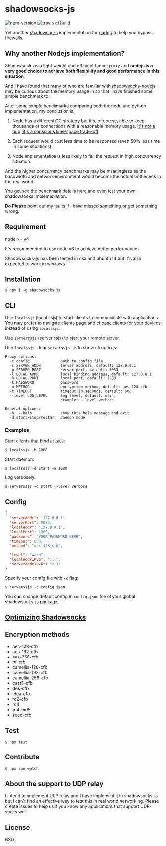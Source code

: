 # shadowsocks-js

[![npm-version](https://img.shields.io/npm/v/shadowsocks-js.svg?style=flat-square)](https://www.npmjs.com/package/shadowsocks-js)
[![travis-ci build](https://travis-ci.org/oyyd/shadowsocks-js.svg)](https://travis-ci.org/oyyd/shadowsocks-js)

Yet another [shadowsocks](https://shadowsocks.org/) implementation for [nodejs](https://github.com/shadowsocks/shadowsocks-nodejs) to help you bypass firewalls.

## Why another Nodejs implementation?

Shadowsocks is a light weight and efficient tunnel proxy and __nodejs is a very good choice to achieve both flexibility and good performance in this situation__.

And I have found that many of who are familiar with [shadowsocks-nodejs](https://github.com/shadowsocks/shadowsocks-nodejs) may be curious about the memory usage in so that I have finished some simple benchmark to .

After some simple benchmarks comparing both the node and python implementation, my conclusion is:

1. Node has a different GC strategy but it's, of course, able to keep thousands of connections with a reasonable memory usage. [It's not a bug, it's a conscious time/space trade-off](https://github.com/nodejs/node-v0.x-archive/issues/4525).

2. Each request would cost less time to be responsed (even 50% less time in some situations).

3. Node implementation is less likely to fail the request in high concurrency situation.

And the higher concurrency benchmarks may be meaningless as the bandwidth and network environment would become the actual bottleneck in the real world.

You get see the benchmark details [here](benchmark/README.md) and even test your own shadowsocks implementation.

**Do Please** point out my faults if I have missed something or get something wrong.

## Requirement

node >= v4

It's recommended to use node v6 to achieve better performance.

Shadowsocks-js has been tested in osx and ubuntu 14 but it's also expected to work in
windows.

## Installation

```
$ npm i -g shadowsocks-js
```

## CLI

Use `localssjs` (local ssjs) to start clients to communicate with applications. You may prefer to navigate [clients page](https://shadowsocks.org/en/download/clients.html) and choose clients for your devices instead of using `localssjs`.

Use `serverssjs` (server ssjs) to start your remote server.

Use `localssjs -h` or `serverssjs -h` to show cli options:

```
Proxy options:
  -c config              path to config file
  -s SERVER_ADDR         server address, default: 127.0.0.1
  -p SERVER_PORT         server port, default: 8083
  -l LOCAL_ADDR          local binding address, default: 127.0.0.1
  -b LOCAL_PORT          local port, default: 1080
  -k PASSWORD            password
  -m METHOD              encryption method, default: aes-128-cfb
  -t TIMEOUT             timeout in seconds, default: 600
  --level LOG_LEVEL      log level, default: warn,
                         example: --level verbose

General options:
  -h, --help             show this help message and exit
  -d start/stop/restart  daemon mode
```

### Examples

Start clients that bind at `1088`:

```
$ localssjs -b 1088
```

Start daemon:

```
$ localssjs -d start -b 1080
```

Log verbosely:

```
$ serverssjs -d start --level verbose
```

## Config

```json
{
  "serverAddr": "127.0.0.1",
  "serverPort": 8083,
  "localAddr": "127.0.0.1",
  "localPort": 1080,
  "password": "YOUR_PASSWORD_HERE",
  "timeout": 600,
  "method": "aes-128-cfb",

  "level": "warn",
  "localAddrIPv6": "::1",
  "serverAddrIPv6": "::1"
}
```

Specify your config file with `-c` flag:

```
$ serverssjs -c config.json
```

You can change default config in `config.json` file of your global shadowsocks-js
package.

## [Optimizing Shadowsocks](https://github.com/Long-live-shadowsocks/shadowsocks/wiki/Optimizing-Shadowsocks)

## Encryption methods

* aes-128-cfb
* aes-192-cfb
* aes-256-cfb
* bf-cfb
* camellia-128-cfb
* camellia-192-cfb
* camellia-256-cfb
* cast5-cfb
* des-cfb
* idea-cfb
* rc2-cfb
* rc4
* rc4-md5
* seed-cfb

## Test

```
$ npm test
```

## Contribute

```
$ npm run watch
```

## About the support to UDP relay

I intend to implement UDP relay and I have implement it in shadowsocks-js
but I can't find an effective way to test this in real world networking.
Please create issues to help us if you know any applications that support
UDP-socks well.

## License

BSD
